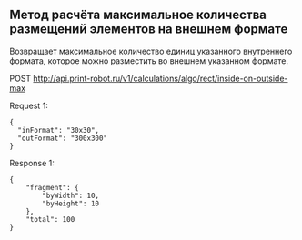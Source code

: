 
## Метод расчёта максимальное количества размещений элементов на внешнем формате

Возвращает максимальное количество единиц указанного внутреннего формата, которое можно разместить во внешнем указанном формате.

POST http://api.print-robot.ru/v1/calculations/algo/rect/inside-on-outside-max

Request 1:
````
{
  "inFormat": "30x30",
  "outFormat": "300x300"
}
````
Response 1:
````
{
    "fragment": {
        "byWidth": 10,
        "byHeight": 10
    },
    "total": 100
}
````
